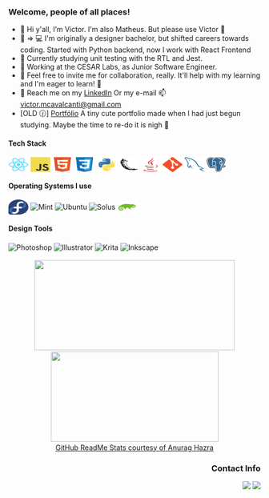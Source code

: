 ### Welcome, people of all places! 

- 👋 Hi y'all, I’m Victor. I'm also Matheus. But please use Victor 🥲
- 🎨 ⇒ 💻 I'm originally a designer bachelor, but shifted careers towards coding. Started with Python backend, now I work with React Frontend
- 📝 Currently studying unit testing with the RTL and Jest.
- 🧡 Working at the CESAR Labs, as Junior Software Engineer.
- 💚 Feel free to invite me for collaboration, really. It'll help with my learning and I'm eager to learn! 📔
- 📣 Reach me on my [LinkedIn](https://www.linkedin.com/in/victormcavalcanti/) Or my e-mail 📫 victor.mcavalcanti@gmail.com
- [OLD 🕜] [Portfólio](https://vicmca.github.io/MyPortfolio/) A tiny cute portfolio made when I had just begun studying. Maybe the time to re-do it is nigh 👀

<div align="left" style="display: inline_block">
  <h4>Tech Stack</h4>
    <img align="center" alt="React" height="30" width="40" src="https://raw.githubusercontent.com/devicons/devicon/master/icons/react/react-original.svg"/>
    <img align="center" alt="JavaScript" height="30" width="40" src="https://raw.githubusercontent.com/devicons/devicon/master/icons/javascript/javascript-original.svg"/>
    <img align="center" alt="HTML" height="30" width="40" src="https://raw.githubusercontent.com/devicons/devicon/master/icons/html5/html5-original.svg"/>
    <img align="center" alt="CSS" height="30" width="40" src="https://raw.githubusercontent.com/devicons/devicon/master/icons/css3/css3-original.svg"/>
    <img align="center" alt="Python" height="30" width="40" src="https://raw.githubusercontent.com/devicons/devicon/master/icons/python/python-original.svg"/>
    <img align="center" alt="Python" height="30" width="40" src="https://github.com/devicons/devicon/raw/master/icons/flask/flask-original.svg"/>
    <img align="center" alt="Java" height="30" width="40" src="https://raw.githubusercontent.com/devicons/devicon/master/icons/java/java-plain.svg"/>
    <img align="center" alt="Git" height="30" width="40" src="https://raw.githubusercontent.com/devicons/devicon/master/icons/git/git-plain.svg"/>  
    <img align="center" alt="MySQL" height="30" width="40" src="https://github.com/devicons/devicon/raw/master/icons/mysql/mysql-original.svg"/>
    <img align="center" alt="PostgreSQL" height="30" width="40" src="https://github.com/devicons/devicon/raw/master/icons/postgresql/postgresql-original.svg"/>
  <h4>Operating Systems I use</h4>
    <img align="center" alt="Fedora" height="30" width="40" src="https://raw.githubusercontent.com/devicons/devicon/master/icons/fedora/fedora-original.svg"/>
    <img align="center" alt="Mint" height="30" width="40" src="https://github.com/unixporn/distro-icons/raw/master/SVG/mint.svg"/>
    <img align="center" alt="Ubuntu" height="30" width="40" src="https://github.com/unixporn/distro-icons/raw/master/SVG/ubuntu.svg"/>
    <img align="center" alt="Solus" height="30" width="40" src="https://github.com/unixporn/distro-icons/raw/master/SVG/solus.svg"/>
    <img align="center" alt="OpenSUSE" height="30" width="40" src="https://github.com/devicons/devicon/raw/master/icons/opensuse/opensuse-original.svg"/>
  <h4>Design Tools</h4>
    <img align="center" alt="Photoshop" height="20" src="https://aleen42.github.io/badges/src/photoshop.svg"/>
    <img align="center" alt="Illustrator" height="20" src="https://aleen42.github.io/badges/src/illustrator.svg"/>
    <img align="center" alt="Krita" height="20" src="https://img.shields.io/badge/-Krita-ddaaee"/>
    <img align="center" alt="Inkscape" height="20" src="https://img.shields.io/badge/-Inkscape-404040"/>
</div>

<div align="center" style="display: inline_block"><br>
  <a href="https://github.com/VicMCA">
  <img height="180em" width="400em" src="https://github-readme-stats.vercel.app/api?username=VicMCA&show_icons=true&theme=tokyonight&include_all_commits=true&count_private=true"/>
  <img height="180em" width="335em"  src="https://github-readme-stats.vercel.app/api/top-langs/?username=VicMCA&layout=compact&langs_count=7&theme=tokyonight"/>
</div>

<div align="center">
  </a>
  <a href="https://github.com/anuraghazra/github-readme-stats">GitHub ReadMe Stats courtesy of Anurag Hazra</a>
</div>
  
<div align="right" style="display: inline_block">
  <h3>Contact Info</h3>
  <a href="mailto:victor.mcavalcanti@gmail.com" target="_blank"><img src="https://img.shields.io/badge/Gmail-D14836?style=for-the-badge&logo=gmail&logoColor=white"></a>
  <a href="https://www.linkedin.com/in/victormcavalcanti/" target="_blank"><img src="https://img.shields.io/badge/LinkedIn-0077B5?style=for-the-badge&logo=linkedin&logoColor=white"></a>
</div>  
<!---

Linux Icon Repo: https://github.com/unixporn/distro-icons/tree/master/SVG
Languages and Frameworks Repo: https://github.com/devicons/devicon/tree/master/icons
Badges: https://github.com/aleen42/badges/tree/master/src
Custom Badges: https://img.shields.io/

VMarxi/VMarxi is a ✨ special ✨ repository because its `README.md` (this file) appears on your GitHub profile.
You can click the Preview link to take a look at your changes.
--->
